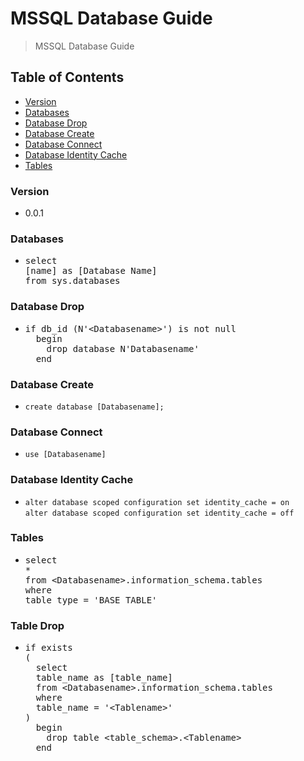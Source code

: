 # MSSQL Database Guide
> MSSQL Database Guide

## Table of Contents
* [Version](#version)
* [Databases](#databases)
* [Database Drop](#database-drop)
* [Database Create](#database-create)
* [Database Connect](#database-connect)
* [Database Identity Cache](#database-identity-cache)
* [Tables](#tables)

### Version
* 0.0.1

### Databases
* <pre>
  select
  [name] as [Database Name]
  from sys.databases
  </pre>
  
### Database Drop
* <pre>
  if db_id (N'&lt;Databasename&gt;') is not null
    begin
      drop database N'Databasename'
    end
  </pre>

### Database Create
* `create database [Databasename];`
  
### Database Connect
* `use [Databasename]`

### Database Identity Cache
* `alter database scoped configuration set identity_cache = on`<br />
  `alter database scoped configuration set identity_cache = off`
  
### Tables
* <pre>
  select
  *
  from &lt;Databasename&gt;.information_schema.tables
  where
  table_type = 'BASE TABLE'
  </pre>

### Table Drop
* <pre>
  if exists
  (
    select
    table_name as [table_name]
    from &lt;Databasename&gt;.information_schema.tables
    where
    table_name = '&lt;Tablename&gt;'
  )
    begin
      drop table &lt;table_schema&gt;.&lt;Tablename&gt;
    end
  </pre>

